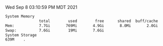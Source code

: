 Wed Sep  8 03:10:59 PM MDT 2021
```bash
System Memory
               total        used        free      shared  buff/cache   available
Mem:           7.7Gi       769Mi       4.9Gi       8.0Mi       2.0Gi       6.6Gi
Swap:          7.6Gi        19Mi       7.6Gi
System Storage
639M	.
```
```bash
